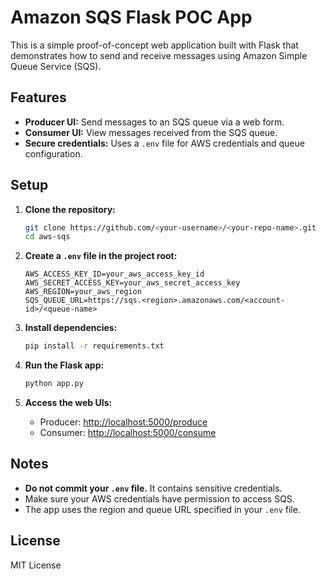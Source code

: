 # Amazon SQS Flask POC App

This is a simple proof-of-concept web application built with Flask that demonstrates how to send and receive messages using Amazon Simple Queue Service (SQS).

## Features

- **Producer UI:** Send messages to an SQS queue via a web form.
- **Consumer UI:** View messages received from the SQS queue.
- **Secure credentials:** Uses a `.env` file for AWS credentials and queue configuration.

## Setup

1. **Clone the repository:**
   ```bash
   git clone https://github.com/<your-username>/<your-repo-name>.git
   cd aws-sqs
   ```

2. **Create a `.env` file in the project root:**
   ```
   AWS_ACCESS_KEY_ID=your_aws_access_key_id
   AWS_SECRET_ACCESS_KEY=your_aws_secret_access_key
   AWS_REGION=your_aws_region
   SQS_QUEUE_URL=https://sqs.<region>.amazonaws.com/<account-id>/<queue-name>
   ```

3. **Install dependencies:**
   ```bash
   pip install -r requirements.txt
   ```

4. **Run the Flask app:**
   ```bash
   python app.py
   ```

5. **Access the web UIs:**
   - Producer: [http://localhost:5000/produce](http://localhost:5000/produce)
   - Consumer: [http://localhost:5000/consume](http://localhost:5000/consume)

## Notes

- **Do not commit your `.env` file.** It contains sensitive credentials.
- Make sure your AWS credentials have permission to access SQS.
- The app uses the region and queue URL specified in your `.env` file.

## License

MIT License